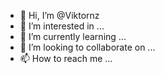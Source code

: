 - 👋 Hi, I’m @Viktornz
- 👀 I’m interested in ...
- 🌱 I’m currently learning ...
- 💞️ I’m looking to collaborate on ...
- 📫 How to reach me ...

<!---
Viktornz/Viktornz is a ✨ special ✨ repository because its `README.md` (this file) appears on your GitHub profile.
You can click the Preview link to take a look at your changes.
--->
